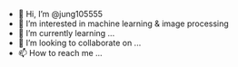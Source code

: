 - 👋 Hi, I’m @jung105555
- 👀 I’m interested in machine learning & image processing
- 🌱 I’m currently learning ...
- 💞️ I’m looking to collaborate on ...
- 📫 How to reach me ...

<!---
Jung105555/Jung105555 is a ✨ special ✨ repository because its `README.md` (this file) appears on your GitHub profile.
You can click the Preview link to take a look at your changes.
--->
